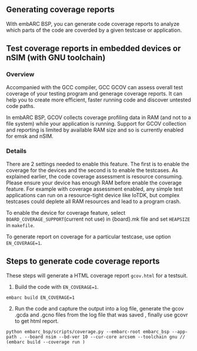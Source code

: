 ## Generating coverage reports

With embARC BSP, you can generate code coverage reports to analyze which parts of the code are coverded by a given testcase or application.

## Test coverage reports in embedded devices or nSIM (with GNU toolchain)
### Overview

Accompanied with the GCC compiler, GCC GCOV can assess overall test coverage of your testing program and generage coverage reports. It can help you to create more efficient, faster running code and discover untested code paths.

In embARC BSP, GCOV collects coverage profiling data in RAM (and not to a file system) while your application is running. Support for GCOV collection and reporting is limited by available RAM size and so is currently enabled for emsk and nSIM.

### Details

There are 2 settings needed to enable this feature. The first is to enable the coverage for the devices and the second is to enable the testcases. As explained earlier, the code coverage assessment is resource consuming. Please ensure your device has enough RAM before enable the coverage feature. For example with coverage assessment enabled, any simple test applications can run on a resource-tight device like IoTDK, but complex testcases could deplete all RAM resources and lead to a program crash.

To enable the device for coverage feature, select `BOARD_COVERAGE_SUPPORT`(current not use) in {board}.mk file and set `HEAPSIZE` in `makefile`.

To generate report on coverage for a particular testcase, use option `EN_COVERAGE=1`.

## Steps to generate code coverage reports

These steps will generate a HTML coverage report `gcov.html` for a testsuit.

1. Build the code with `EN_COVERAGE=1`.

```
embarc build EN_COVERAGE=1
```
2. Run the code and capture the output into a log file, generate the gcov .gcda and .gcno files from the log file that was saved , finally use gcovr to get html report.

```
python embarc_bsp/scripts/coverage.py --embarc-root embarc_bsp --app-path . --board nsim --bd-ver 10 --cur-core arcsem --toolchain gnu // (embarc build --coverage run )
```